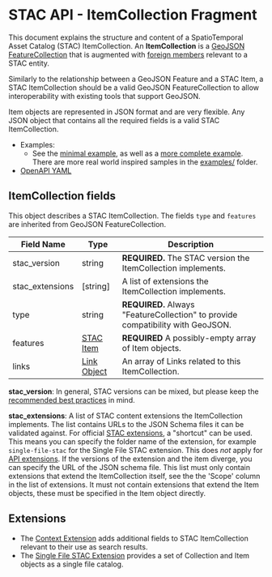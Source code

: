 # STAC API - ItemCollection Fragment

This document explains the structure and content of a SpatioTemporal Asset Catalog (STAC) ItemCollection. 
An **ItemCollection** is a [GeoJSON](http://geojson.org/) [FeatureCollection](https://tools.ietf.org/html/rfc7946#section-3.3) 
that is augmented with [foreign members](https://tools.ietf.org/html/rfc7946#section-6) relevant to a STAC entity.

Similarly to the relationship between a GeoJSON Feature and a STAC Item, a STAC ItemCollection should be a valid GeoJSON 
FeatureCollection to allow interoperability with existing tools that support GeoJSON. 

Item objects are represented in JSON format and are very flexible. Any JSON object that contains all the
required fields is a valid STAC ItemCollection.

- Examples:
  - See the [minimal example](examples/itemcollection-sample-minimal.json), as well as a [more complete 
    example](examples/itemcollection-sample-full.json). There are more real world inspired samples in the [examples/](examples/) folder.
- [OpenAPI YAML](openapi.yaml)

## ItemCollection fields

This object describes a STAC ItemCollection. The fields `type` and `features` are inherited from GeoJSON FeatureCollection.

| Field Name      | Type                                    | Description |
| --------------- | --------------------------------------- | ----------- |
| stac_version    | string                                  | **REQUIRED.** The STAC version the ItemCollection implements. |
| stac_extensions | \[string\]                                | A list of extensions the ItemCollection implements. |
| type            | string                                  | **REQUIRED.** Always "FeatureCollection" to provide compatibility with GeoJSON. |
| features        | [STAC Item](../../stac-spec/item-spec/item-spec.md)               | **REQUIRED** A possibly-empty array of Item objects. |
| links           | [Link Object](../../stac-spec/item-spec/item-spec.md#link-object) | An array of Links related to this ItemCollection. |

**stac_version**: In general, STAC versions can be mixed, but please keep the [recommended best 
practices](../../stac-spec/best-practices.md#mixing-stac-versions) in mind.

**stac_extensions**: A list of STAC content extensions the ItemCollection implements. The list contains URLs to the JSON Schema files it 
can be validated against. For official [STAC extensions](https://stac-extensions.github.io/#list-of-stac-extensions), a "shortcut"
can be used. This means you can specify the folder name of the extension, for example `single-file-stac` for the Single File 
STAC extension. This does *not* apply for [API extensions](../../extensions.md). If the versions of the extension and the item diverge, 
you can specify the URL of the JSON schema file. This list must only contain extensions that extend the ItemCollection itself, see the 
the 'Scope' column in the list of extensions. It must not contain extensions that extend the Item objects, these must be specified in the Item object directly.

## Extensions

- The [Context Extension](../../item-search/README.md#context) adds additional fields to STAC ItemCollection relevant 
  to their use as search results.
- The [Single File STAC Extension](https://github.com/stac-extensions/single-file-stac/blob/main/README.md) provides a set of Collection and Item objects
  as a single file catalog.
